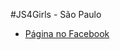 #JS4Girls - São Paulo

- [Página no Facebook](https://www.facebook.com/pages/JS4Girls-Sampa/1098297086860971)